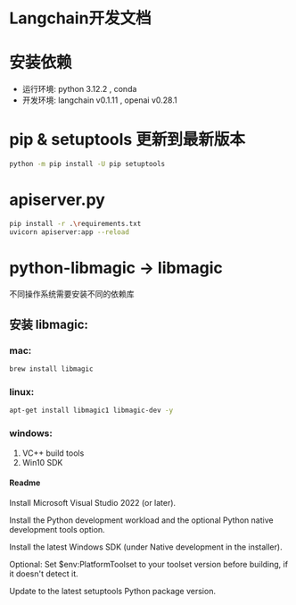 # Langchain开发文档
# 安装依赖
* 运行环境: python 3.12.2 , conda
* 开发环境: langchain v0.1.11 , openai v0.28.1

# pip & setuptools 更新到最新版本
```sh
python -m pip install -U pip setuptools
```


# apiserver.py 
```sh
pip install -r .\requirements.txt
uvicorn apiserver:app --reload
```



# python-libmagic -> libmagic
不同操作系统需要安装不同的依赖库
## 安装 libmagic:
### mac:
```sh
brew install libmagic
```
### linux:
```sh
apt-get install libmagic1 libmagic-dev -y
```
### windows:
1. VC++ build tools
2. Win10 SDK

#### Readme
Install Microsoft Visual Studio 2022 (or later).

Install the Python development workload and the optional Python native development tools option.

Install the latest Windows SDK (under Native development in the installer).

Optional: Set $env:PlatformToolset to your toolset version before building, if it doesn't detect it.

Update to the latest setuptools Python package version.